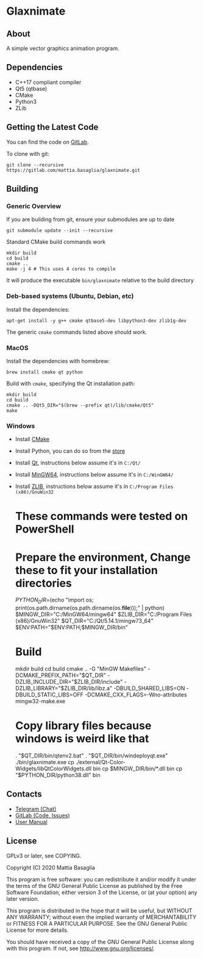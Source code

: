 Glaxnimate
=======================================

About
---------------------------------------

A simple vector graphics animation program.


Dependencies
---------------------------------------

* C++17 compliant compiler
* Qt5 (qtbase)
* CMake
* Python3
* ZLib


Getting the Latest Code
---------------------------------------

You can find the code on [GitLab](https://gitlab.com/mattia.basaglia/glaxnimate).

To clone with git:

    git clone --recursive https://gitlab.com/mattia.basaglia/glaxnimate.git


Building
---------------------------------------

### Generic Overview

If you are building from git, ensure your submodules are up to date

    git submodule update --init --recursive

Standard CMake build commands work

    mkdir build
    cd build
    cmake ..
    make -j 4 # This uses 4 cores to compile

It will produce the executable `bin/glaxnimate` relative to the build directory


### Deb-based systems (Ubuntu, Debian, etc)

Install the dependencies:

    apt-get install -y g++ cmake qtbase5-dev libpython3-dev zlib1g-dev

The generic `cmake` commands listed above should work.


### MacOS

Install the dependencies with homebrew:

    brew install cmake qt python

Build with `cmake`, specifying the Qt installation path:

    mkdir build
    cd build
    cmake .. -DQt5_DIR="$(brew --prefix qt)/lib/cmake/Qt5"
    make


### Windows

* Install [CMake](https://cmake.org/download/)
* Install Python, you can do so from the [store](https://www.microsoft.com/store/productId/9MSSZTT1N39L)
* Install [Qt](https://www.qt.io/download-qt-installer), instructions below assume it's in `C:/Qt/`
* Install [MinGW64](http://mingw-w64.yaxm.org/doku.php/download/mingw-builds),
instructions below assume it's in `C:/WinGW64/`
* Install [ZLIB](https://sourceforge.net/projects/gnuwin32/files/zlib/),
instructions below assume it's in `C:/Program Files (x86)/GnuWin32`

    # These commands were tested on PowerShell

    # Prepare the environment, Change these to fit your installation directories
    $PYTHON_DIR=$(echo "import os; print(os.path.dirname(os.path.dirname(os.__file__)));" | python)
    $MINGW_DIR="C:/MinGW64/mingw64"
    $ZLIB_DIR="C:/Program Files (x86)/GnuWin32"
    $QT_DIR="C:/Qt/5.14.1/mingw73_64"
    $ENV:PATH="$ENV:PATH;$MINGW_DIR/bin"

    # Build
    mkdir build
    cd build
    cmake .. -G "MinGW Makefiles" -DCMAKE_PREFIX_PATH="$QT_DIR" -DZLIB_INCLUDE_DIR="$ZLIB_DIR/include" -DZLIB_LIBRARY="$ZLIB_DIR/lib/libz.a" -DBUILD_SHARED_LIBS=ON -DBUILD_STATIC_LIBS=OFF -DCMAKE_CXX_FLAGS=-Wno-attributes
    mingw32-make.exe

    # Copy library files because windows is weird like that
    . "$QT_DIR/bin/qtenv2.bat"
    . "$QT_DIR/bin/windeployqt.exe" ./bin/glaxnimate.exe
    cp ./external/Qt-Color-Widgets/libQtColorWidgets.dll bin
    cp $MINGW_DIR/bin/*.dll bin
    cp "$PYTHON_DIR/python38.dll" bin


Contacts
---------------------------------------

* [Telegram (Chat)](https://t.me/Glaxnimate)
* [GitLab (Code, Issues)](https://gitlab.com/mattia.basaglia/glaxnimate)
* [User Manual](https://glaxnimate.mattbas.org)


License
---------------------------------------

GPLv3 or later, see COPYING.

Copyright (C) 2020 Mattia Basaglia

This program is free software: you can redistribute it and/or modify
it under the terms of the GNU General Public License as published by
the Free Software Foundation, either version 3 of the License, or
(at your option) any later version.

This program is distributed in the hope that it will be useful,
but WITHOUT ANY WARRANTY; without even the implied warranty of
MERCHANTABILITY or FITNESS FOR A PARTICULAR PURPOSE.  See the
GNU General Public License for more details.

You should have received a copy of the GNU General Public License
along with this program.  If not, see <http://www.gnu.org/licenses/>.
